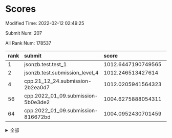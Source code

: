 # Scores

Modified Time: 2022-02-12 02:49:25

Submit Num: 207

All Rank Num: 178537

| rank |               submit               |       score        |       sigma        | pk_num |
| :--- | :--------------------------------- | :----------------- | :----------------- | :----- |
| 1    | jsonzb.test.test_1                 | 1012.6447190749565 | 0.7868193029705222 | 3449   |
| 2    | jsonzb.test.submission_level_4     | 1012.246513427614  | 0.7587831741668599 | 3447   |
| 4    | cpp.21_12_24.submission-2b2ea0d7   | 1012.0205941564323 | 0.7708695012542209 | 3447   |
| 56   | cpp.2022_01_09.submission-5b0e3de2 | 1004.6275888054311 | 0.7073993783111227 | 3451   |
| 64   | cpp.2022_01_09.submission-816672bd | 1004.0952430701459 | 0.7060121244502267 | 3452   |


<details>
<summary>全部</summary>

| rank |                 submit                 |       score        |       sigma        | pk_num |
| :--- | :------------------------------------- | :----------------- | :----------------- | :----- |
| 1    | jsonzb.test.test_1                     | 1012.6447190749565 | 0.7868193029705222 | 3449   |
| 2    | jsonzb.test.submission_level_4         | 1012.246513427614  | 0.7587831741668599 | 3447   |
| 3    | gobigger.level_3.submission_level_3_38 | 1012.0468555595604 | 0.7677147435006105 | 3449   |
| 4    | cpp.21_12_24.submission-2b2ea0d7       | 1012.0205941564323 | 0.7708695012542209 | 3447   |
| 5    | gobigger.level_3.submission_level_3_9  | 1011.659053353487  | 0.7732866570808116 | 3445   |
| 6    | gobigger.level_3.submission_level_3_46 | 1011.5896005814845 | 0.7787464023128943 | 3449   |
| 7    | gobigger.level_3.submission_level_3_13 | 1011.435236871363  | 0.799938490057574  | 3452   |
| 8    | gobigger.level_3.submission_level_3_39 | 1011.3626200370833 | 0.7790329826215509 | 3448   |
| 9    | gobigger.level_3.submission_level_3_40 | 1011.2002456408914 | 0.7985243500022037 | 3451   |
| 10   | gobigger.level_3.submission_level_3_5  | 1011.0750931499952 | 0.7536274722601928 | 3453   |
| 11   | gobigger.level_3.submission_level_3_48 | 1011.006299224727  | 0.7603909062769681 | 3447   |
| 12   | gobigger.level_3.submission_level_3_20 | 1010.9610328261715 | 0.7702996891937839 | 3450   |
| 13   | gobigger.level_3.submission_level_3_36 | 1010.9448187577926 | 0.7632252699337005 | 3448   |
| 14   | gobigger.level_3.submission_level_3_11 | 1010.8779678191149 | 0.7798729330663126 | 3448   |
| 15   | gobigger.level_3.submission_level_3_18 | 1010.8655873824478 | 0.7625683450271252 | 3448   |
| 16   | gobigger.level_3.submission_level_3_16 | 1010.6309350532728 | 0.7862083106828633 | 3450   |
| 17   | gobigger.level_3.submission_level_3_42 | 1010.6006281895699 | 0.7708163463840656 | 3454   |
| 18   | gobigger.level_3.submission_level_3_28 | 1010.5303466989701 | 0.7493445332300933 | 3453   |
| 19   | gobigger.level_3.submission_level_3_0  | 1010.4556551530362 | 0.7524995378649862 | 3446   |
| 20   | gobigger.level_3.submission_level_3_35 | 1010.4504242938226 | 0.7586235675848396 | 3446   |
| 21   | gobigger.level_3.submission_level_3_44 | 1010.4460544260473 | 0.7824621016427283 | 3450   |
| 22   | gobigger.level_3.submission_level_3_21 | 1010.3828580635413 | 0.7805290741848829 | 3450   |
| 23   | gobigger.level_3.submission_level_3_8  | 1010.2689944771823 | 0.7682845147296727 | 3451   |
| 24   | gobigger.level_3.submission_level_3_41 | 1010.2634640002707 | 0.758630825337486  | 3449   |
| 25   | gobigger.level_3.submission_level_3_7  | 1010.165550847476  | 0.7455583004606472 | 3453   |
| 26   | gobigger.level_3.submission_level_3_27 | 1010.0633865764826 | 0.7560655274824883 | 3450   |
| 27   | gobigger.level_3.submission_level_3_25 | 1009.996077892811  | 0.7450007751076195 | 3444   |
| 28   | gobigger.level_3.submission_level_3_17 | 1009.9799625378686 | 0.7537236898707059 | 3450   |
| 29   | gobigger.level_3.submission_level_3_26 | 1009.9441645739993 | 0.7538177011565804 | 3450   |
| 30   | gobigger.level_3.submission_level_3_12 | 1009.926260561378  | 0.7496122661719848 | 3448   |
| 31   | gobigger.level_3.submission_level_3_29 | 1009.9233566123671 | 0.7618793845124525 | 3451   |
| 32   | gobigger.level_3.submission_level_3_30 | 1009.8963314405107 | 0.7588339031866119 | 3448   |
| 33   | gobigger.level_3.submission_level_3_32 | 1009.8564529974224 | 0.7508008870753291 | 3443   |
| 34   | gobigger.level_3.submission_level_3_43 | 1009.8455955118329 | 0.7457080965911702 | 3452   |
| 35   | gobigger.level_3.submission_level_3_23 | 1009.8389433537693 | 0.7507288689042428 | 3451   |
| 36   | gobigger.level_3.submission_level_3_19 | 1009.810086594692  | 0.772694590003109  | 3450   |
| 37   | gobigger.level_3.submission_level_3_4  | 1009.6399849503433 | 0.7455976445658111 | 3454   |
| 38   | gobigger.level_3.submission_level_3_15 | 1009.5350530274438 | 0.7495522657711221 | 3449   |
| 39   | gobigger.level_3.submission_level_3_10 | 1009.5193457840365 | 0.7450151557466582 | 3452   |
| 40   | gobigger.level_3.submission_level_3_22 | 1009.3867305672298 | 0.7531390509937206 | 3453   |
| 41   | gobigger.level_3.submission_level_3_45 | 1009.3478391424225 | 0.7346747598763574 | 3448   |
| 42   | gobigger.level_3.submission_level_3_14 | 1009.3188914472702 | 0.7620511020111638 | 3448   |
| 43   | gobigger.level_3.submission_level_3_3  | 1009.2383735547476 | 0.7402456025098436 | 3448   |
| 44   | gobigger.level_3.submission_level_3_37 | 1009.2163696923    | 0.7321480240946524 | 3447   |
| 45   | gobigger.level_3.submission_level_3_31 | 1009.2073482099016 | 0.7610253399676806 | 3453   |
| 46   | gobigger.level_3.submission_level_3_24 | 1009.1938981124854 | 0.7352636310249102 | 3449   |
| 47   | gobigger.level_3.submission_level_3_47 | 1009.1797474335862 | 0.7378635075275101 | 3445   |
| 48   | gobigger.level_3.submission_level_3_1  | 1009.1334737520676 | 0.7386590560512503 | 3448   |
| 49   | gobigger.level_3.submission_level_3_49 | 1008.6032884642591 | 0.7420865877151486 | 3450   |
| 50   | gobigger.level_3.submission_level_3_34 | 1008.5746526062882 | 0.7531563463550102 | 3447   |
| 51   | gobigger.level_3.submission_level_3_33 | 1008.5382597957058 | 0.7349583989909968 | 3450   |
| 52   | gobigger.level_3.submission_level_3_2  | 1008.498614471857  | 0.7578772098538754 | 3449   |
| 53   | gobigger.level_3.submission_level_3_6  | 1006.8051866328827 | 0.7316540180458155 | 3451   |
| 54   | gobigger.level_1.submission_level_1_34 | 1005.390034195447  | 0.7494376617638595 | 3450   |
| 55   | gobigger.level_1.submission_level_1_5  | 1004.6729254849789 | 0.7184090397825509 | 3453   |
| 56   | cpp.2022_01_09.submission-5b0e3de2     | 1004.6275888054311 | 0.7073993783111227 | 3451   |
| 57   | gobigger.level_1.submission_level_1_20 | 1004.4712556161994 | 0.7210825024647156 | 3452   |
| 58   | gobigger.level_1.submission_level_1_18 | 1004.4490355283058 | 0.7064107177826093 | 3450   |
| 59   | gobigger.level_1.submission_level_1_39 | 1004.4097483166407 | 0.7399385266242684 | 3453   |
| 60   | gobigger.level_1.submission_level_1_15 | 1004.3888318640697 | 0.729674291991853  | 3447   |
| 61   | gobigger.level_1.submission_level_1_36 | 1004.3784195626895 | 0.7250759342186205 | 3448   |
| 62   | gobigger.level_1.submission_level_1_4  | 1004.2273197911188 | 0.7156267477683865 | 3447   |
| 63   | gobigger.level_1.submission_level_1_23 | 1004.1184836138051 | 0.7113311574910843 | 3448   |
| 64   | cpp.2022_01_09.submission-816672bd     | 1004.0952430701459 | 0.7060121244502267 | 3452   |
| 65   | gobigger.level_1.submission_level_1_47 | 1004.0486296111561 | 0.7297365935794761 | 3453   |
| 66   | gobigger.level_1.submission_level_1_2  | 1004.0441613586001 | 0.717273034883712  | 3450   |
| 67   | gobigger.level_1.submission_level_1_22 | 1003.9975018506428 | 0.7095033690707828 | 3451   |
| 68   | gobigger.level_1.submission_level_1_29 | 1003.9792915044516 | 0.7131158887397655 | 3449   |
| 69   | gobigger.level_1.submission_level_1_45 | 1003.9717986940104 | 0.7162555691342004 | 3452   |
| 70   | gobigger.level_1.submission_level_1_37 | 1003.9197429403616 | 0.7047263893610102 | 3452   |
| 71   | gobigger.level_1.submission_level_1_9  | 1003.8880502101622 | 0.7252458759875061 | 3449   |
| 72   | gobigger.level_1.submission_level_1_35 | 1003.8430728882876 | 0.7199677672359184 | 3447   |
| 73   | gobigger.level_1.submission_level_1_48 | 1003.5905686570463 | 0.7300655681304314 | 3455   |
| 74   | gobigger.level_1.submission_level_1_33 | 1003.5821099181392 | 0.7132189329891719 | 3451   |
| 75   | gobigger.level_1.submission_level_1_8  | 1003.5249409151871 | 0.7263243203800156 | 3454   |
| 76   | gobigger.level_1.submission_level_1_49 | 1003.4272108209673 | 0.7149528220352982 | 3448   |
| 77   | gobigger.level_1.submission_level_1_41 | 1003.4214718545797 | 0.7273831191038876 | 3454   |
| 78   | gobigger.level_1.submission_level_1_10 | 1003.4028986887542 | 0.7161192145011335 | 3456   |
| 79   | gobigger.level_1.submission_level_1_21 | 1003.4028951363931 | 0.7065734599206469 | 3450   |
| 80   | gobigger.level_1.submission_level_1_31 | 1003.3344863509376 | 0.7136091817521608 | 3455   |
| 81   | gobigger.level_1.submission_level_1_6  | 1003.2967104945719 | 0.7200852936803113 | 3447   |
| 82   | gobigger.level_1.submission_level_1_16 | 1003.2872270447687 | 0.7220687490196356 | 3452   |
| 83   | gobigger.level_1.submission_level_1_14 | 1003.2701387769127 | 0.7103941307789791 | 3454   |
| 84   | gobigger.level_1.submission_level_1_44 | 1003.2634937669743 | 0.7081223531653519 | 3446   |
| 85   | gobigger.level_1.submission_level_1_3  | 1003.2233280192236 | 0.719465958262881  | 3444   |
| 86   | gobigger.level_1.submission_level_1_40 | 1003.1995308012226 | 0.710524761799029  | 3450   |
| 87   | gobigger.level_1.submission_level_1_25 | 1003.1624573813443 | 0.7102334502702019 | 3448   |
| 88   | gobigger.level_1.submission_level_1_1  | 1003.1206338995578 | 0.7161165313031532 | 3452   |
| 89   | gobigger.level_1.submission_level_1_26 | 1003.105693071193  | 0.7114805753034109 | 3447   |
| 90   | gobigger.level_1.submission_level_1_30 | 1002.9703575182842 | 0.7104728920021244 | 3451   |
| 91   | gobigger.level_1.submission_level_1_32 | 1002.7977229558196 | 0.7110743212781208 | 3452   |
| 92   | gobigger.level_1.submission_level_1_0  | 1002.7464798540412 | 0.7168740626089838 | 3450   |
| 93   | gobigger.level_1.submission_level_1_11 | 1002.728105043983  | 0.7182206631109216 | 3446   |
| 94   | gobigger.level_1.submission_level_1_19 | 1002.7006744425526 | 0.7131832383268774 | 3448   |
| 95   | gobigger.level_1.submission_level_1_43 | 1002.6415374535927 | 0.7224292951205874 | 3447   |
| 96   | gobigger.level_1.submission_level_1_38 | 1002.6236534022195 | 0.7164941285913252 | 3451   |
| 97   | gobigger.level_1.submission_level_1_46 | 1002.6154963265805 | 0.7257457891811891 | 3454   |
| 98   | gobigger.level_1.submission_level_1_17 | 1002.4029255743663 | 0.7084383094253485 | 3454   |
| 99   | gobigger.level_1.submission_level_1_28 | 1002.387959347575  | 0.7128129791661293 | 3452   |
| 100  | gobigger.level_1.submission_level_1_12 | 1002.3247537203929 | 0.7128057711588174 | 3456   |
| 101  | gobigger.level_1.submission_level_1_13 | 1002.1398775222901 | 0.7208199706851345 | 3451   |
| 102  | gobigger.level_1.submission_level_1_24 | 1002.0748959766948 | 0.7158674572660597 | 3451   |
| 103  | gobigger.level_1.submission_level_1_7  | 1001.944537890281  | 0.7046552527025399 | 3447   |
| 104  | gobigger.level_1.submission_level_1_27 | 1001.5896785052829 | 0.7073363906865276 | 3454   |
| 105  | gobigger.level_1.submission_level_1_42 | 1001.5553013344013 | 0.7062041667320011 | 3450   |
| 106  | gobigger.random.submission_random_5    | 997.4185186676546  | 0.707403612435374  | 3448   |
| 107  | gobigger.random.submission_random_24   | 997.32219479118    | 0.7031800218704011 | 3451   |
| 108  | gobigger.random.submission_random_39   | 997.1658058269514  | 0.7157623260307268 | 3453   |
| 109  | gobigger.random.submission_random_16   | 997.139150413255   | 0.7213107207560646 | 3447   |
| 110  | gobigger.random.submission_random_48   | 996.9063678694728  | 0.704026429797714  | 3447   |
| 111  | gobigger.random.submission_random_2    | 996.8453034650992  | 0.7028933025716915 | 3448   |
| 112  | gobigger.random.submission_random_13   | 996.5580978193749  | 0.7170717596863453 | 3452   |
| 113  | gobigger.random.submission_random_6    | 996.4987404064105  | 0.7298249685632963 | 3450   |
| 114  | gobigger.random.submission_random_0    | 996.4612458702003  | 0.7092565365191725 | 3448   |
| 115  | gobigger.random.submission_random_34   | 996.45162590793    | 0.7196073745681357 | 3449   |
| 116  | gobigger.random.submission_random_29   | 996.3369511757652  | 0.7161956430891291 | 3453   |
| 117  | gobigger.random.submission_random_25   | 996.2823702330569  | 0.7102328097840738 | 3451   |
| 118  | gobigger.random.submission_random_8    | 996.2649164812667  | 0.7281591249909593 | 3448   |
| 119  | gobigger.random.submission_random_4    | 996.2010846854903  | 0.7189060364851583 | 3452   |
| 120  | gobigger.random.submission_random_14   | 996.1254186194601  | 0.711905285390395  | 3451   |
| 121  | gobigger.random.submission_random_7    | 996.0738722265205  | 0.7093747866060169 | 3450   |
| 122  | gobigger.random.submission_random_41   | 996.0619053588495  | 0.7151510160145776 | 3449   |
| 123  | gobigger.random.submission_random_40   | 996.0305522291453  | 0.7010455772621342 | 3455   |
| 124  | gobigger.random.submission_random_42   | 995.977236430884   | 0.7051018620312948 | 3452   |
| 125  | gobigger.random.submission_random_47   | 995.958808079147   | 0.7132146855533588 | 3452   |
| 126  | gobigger.random.submission_random_11   | 995.902675764286   | 0.7068723864459535 | 3449   |
| 127  | gobigger.random.submission_random_3    | 995.8920399288182  | 0.7087619596348873 | 3446   |
| 128  | gobigger.random.submission_random_27   | 995.8597120724962  | 0.7227821438749786 | 3450   |
| 129  | gobigger.random.submission_random_45   | 995.8332772993866  | 0.7144363041125729 | 3448   |
| 130  | gobigger.random.submission_random_23   | 995.8048190665505  | 0.7129335063457168 | 3452   |
| 131  | gobigger.random.submission_random_15   | 995.8044245612064  | 0.7265551765953411 | 3449   |
| 132  | gobigger.random.submission_random_32   | 995.7881833027027  | 0.7168779973402143 | 3451   |
| 133  | gobigger.random.submission_random_19   | 995.7597334944343  | 0.7216206726079878 | 3451   |
| 134  | gobigger.random.submission_random_26   | 995.7594850414595  | 0.7051399017519862 | 3447   |
| 135  | gobigger.random.submission_random_18   | 995.7420600158938  | 0.7093574327804899 | 3453   |
| 136  | gobigger.random.submission_random_36   | 995.6979974856339  | 0.7068204084708205 | 3450   |
| 137  | gobigger.random.submission_random_43   | 995.6757753918371  | 0.724405184544186  | 3453   |
| 138  | gobigger.random.submission_random_1    | 995.6649710123717  | 0.7108700076895474 | 3448   |
| 139  | gobigger.random.submission_random_9    | 995.624891845874   | 0.7098921223248719 | 3453   |
| 140  | gobigger.random.submission_random_17   | 995.5959974268474  | 0.7120524993950277 | 3455   |
| 141  | gobigger.random.submission_random_20   | 995.5745416170746  | 0.7009760455261774 | 3447   |
| 142  | gobigger.random.submission_random_44   | 995.5484521112321  | 0.7191481428688815 | 3450   |
| 143  | gobigger.random.submission_random_35   | 995.4730759306193  | 0.7283644702406393 | 3450   |
| 144  | gobigger.random.submission_random_21   | 995.434666700752   | 0.7127047119673805 | 3446   |
| 145  | gobigger.random.submission_random_49   | 995.3659474114645  | 0.7155327408207628 | 3450   |
| 146  | gobigger.random.submission_random_12   | 995.3656936230514  | 0.7170238518573858 | 3447   |
| 147  | gobigger.random.submission_random_30   | 995.3575473243067  | 0.7285406969320325 | 3444   |
| 148  | gobigger.random.submission_random_37   | 995.2680530758073  | 0.7075176111619693 | 3448   |
| 149  | gobigger.random.submission_random_22   | 995.2430072945456  | 0.7272782558038855 | 3445   |
| 150  | gobigger.random.submission_random_38   | 994.894941507751   | 0.7117990461097777 | 3449   |
| 151  | gobigger.random.submission_random_31   | 994.8521963742935  | 0.7160104450782179 | 3453   |
| 152  | gobigger.random.submission_random_33   | 994.8344314803435  | 0.7119765795479004 | 3452   |
| 153  | gobigger.random.submission_random_46   | 994.7609834038036  | 0.7218171939449216 | 3450   |
| 154  | gobigger.random.submission_random_10   | 994.4601110924691  | 0.7155621656515855 | 3451   |
| 155  | gobigger.random.submission_random_28   | 994.413613193001   | 0.7257747971017833 | 3449   |
| 156  | gobigger.level_2.submission_level_2_45 | 994.3917211166328  | 0.729076272599975  | 3450   |
| 157  | gobigger.level_2.submission_level_2_27 | 993.7415379610148  | 0.7263760469213173 | 3447   |
| 158  | gobigger.level_2.submission_level_2_10 | 993.6397389656315  | 0.7307436836498199 | 3454   |
| 159  | gobigger.level_2.submission_level_2_5  | 993.3416485598221  | 0.7331053300071914 | 3449   |
| 160  | gobigger.level_2.submission_level_2_1  | 993.2584753940268  | 0.7334514760796815 | 3449   |
| 161  | gobigger.level_2.submission_level_2_14 | 993.2131403937437  | 0.7502933523671191 | 3450   |
| 162  | gobigger.level_2.submission_level_2_30 | 993.1764123053617  | 0.7395630699640289 | 3442   |
| 163  | gobigger.level_2.submission_level_2_20 | 993.1477708086554  | 0.7306769788633954 | 3456   |
| 164  | gobigger.level_2.submission_level_2_25 | 993.0534893874367  | 0.7498019528134743 | 3451   |
| 165  | gobigger.level_2.submission_level_2_18 | 993.0394270612964  | 0.7400593137365472 | 3451   |
| 166  | gobigger.level_2.submission_level_2_13 | 992.8051921370297  | 0.7462590584612732 | 3448   |
| 167  | gobigger.level_2.submission_level_2_6  | 992.7471511301577  | 0.732145990128285  | 3448   |
| 168  | gobigger.level_2.submission_level_2_47 | 992.6631194473393  | 0.722369575613727  | 3453   |
| 169  | gobigger.level_2.submission_level_2_31 | 992.6339175330234  | 0.744109620152112  | 3452   |
| 170  | gobigger.level_2.submission_level_2_8  | 992.5029028931646  | 0.7566441322487826 | 3449   |
| 171  | gobigger.level_2.submission_level_2_38 | 992.4690492805875  | 0.756363095488278  | 3451   |
| 172  | gobigger.level_2.submission_level_2_35 | 992.4017698670107  | 0.7505675595532707 | 3446   |
| 173  | gobigger.level_2.submission_level_2_21 | 992.3331976438534  | 0.7463968134098565 | 3452   |
| 174  | gobigger.level_2.submission_level_2_4  | 992.309842663761   | 0.7305165728906308 | 3451   |
| 175  | gobigger.level_2.submission_level_2_12 | 992.2990777631952  | 0.7446776816005204 | 3449   |
| 176  | gobigger.level_2.submission_level_2_16 | 992.2685486002675  | 0.7318721843203787 | 3454   |
| 177  | gobigger.level_2.submission_level_2_32 | 992.2177762808356  | 0.7375880956747692 | 3453   |
| 178  | gobigger.level_2.submission_level_2_24 | 992.1882101776556  | 0.7220499093649615 | 3450   |
| 179  | gobigger.level_2.submission_level_2_22 | 992.1803221580606  | 0.7469228242579836 | 3454   |
| 180  | gobigger.level_2.submission_level_2_9  | 992.1586285795781  | 0.7422934799656283 | 3451   |
| 181  | gobigger.level_2.submission_level_2_43 | 992.0954191344175  | 0.7410369084490608 | 3453   |
| 182  | gobigger.level_2.submission_level_2_2  | 991.8986179411252  | 0.7416697511836667 | 3443   |
| 183  | gobigger.level_2.submission_level_2_34 | 991.8227228947113  | 0.7606127425692418 | 3451   |
| 184  | gobigger.level_2.submission_level_2_37 | 991.8115368605605  | 0.7539732327923049 | 3455   |
| 185  | gobigger.level_2.submission_level_2_46 | 991.7486163751323  | 0.7489031410621231 | 3451   |
| 186  | gobigger.level_2.submission_level_2_3  | 991.6981047989839  | 0.7485321765723555 | 3449   |
| 187  | gobigger.level_2.submission_level_2_39 | 991.6427441397217  | 0.7508322133685443 | 3449   |
| 188  | gobigger.level_2.submission_level_2_44 | 991.6062381816681  | 0.7474661248358739 | 3455   |
| 189  | gobigger.level_2.submission_level_2_41 | 991.5775858125128  | 0.745921025531075  | 3454   |
| 190  | gobigger.level_2.submission_level_2_48 | 991.5164393587343  | 0.7369639632022221 | 3451   |
| 191  | gobigger.level_2.submission_level_2_36 | 991.4727576392557  | 0.7495778996063379 | 3454   |
| 192  | gobigger.level_2.submission_level_2_17 | 991.4132001054606  | 0.7424348912860801 | 3453   |
| 193  | gobigger.level_2.submission_level_2_0  | 991.3977938462704  | 0.7696443747041036 | 3448   |
| 194  | gobigger.level_2.submission_level_2_42 | 991.3165844432397  | 0.7704476912724086 | 3447   |
| 195  | gobigger.level_2.submission_level_2_7  | 991.2749701033214  | 0.755443217117916  | 3448   |
| 196  | gobigger.level_2.submission_level_2_28 | 991.2332088872286  | 0.7612781278761384 | 3450   |
| 197  | gobigger.level_2.submission_level_2_23 | 991.1878688927828  | 0.7601705439405344 | 3452   |
| 198  | gobigger.level_2.submission_level_2_40 | 990.8382156590005  | 0.7534579986022928 | 3455   |
| 199  | gobigger.level_2.submission_level_2_33 | 990.7881859601871  | 0.7513746409361061 | 3448   |
| 200  | gobigger.level_2.submission_level_2_19 | 990.6297866216153  | 0.7694392307760938 | 3448   |
| 201  | gobigger.level_2.submission_level_2_49 | 990.5897252850598  | 0.7751463504914381 | 3450   |
| 202  | gobigger.level_2.submission_level_2_15 | 990.4668085381267  | 0.7511678172365255 | 3445   |
| 203  | gobigger.level_2.submission_level_2_29 | 990.277090891196   | 0.7466057777403168 | 3448   |
| 204  | gobigger.level_2.submission_level_2_11 | 989.947308501012   | 0.7633990689636236 | 3451   |
| 205  | gobigger.level_2.submission_level_2_26 | 989.9178791424317  | 0.7691259293601126 | 3447   |
| 206  | gobigger.none.submission_none_1        | 978.1656763341749  | 1.3148972071533886 | 3453   |
| 207  | gobigger.none.submission_none_0        | 976.7394533171014  | 1.3413772760383682 | 3449   |

</details>